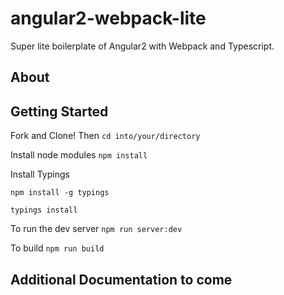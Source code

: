 # angular2-webpack-lite
Super lite boilerplate of Angular2 with Webpack and Typescript.

## About

## Getting Started

Fork and Clone! Then `cd into/your/directory`

Install node modules
`npm install` 

Install Typings

```
npm install -g typings 

typings install
```

To run the dev server
`npm run server:dev`

To build
`npm run build`

## Additional Documentation to come
